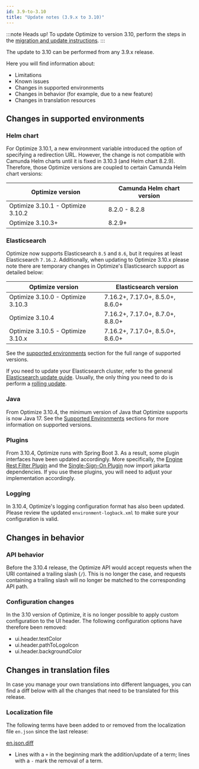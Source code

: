 ```yaml
---
id: 3.9-to-3.10
title: "Update notes (3.9.x to 3.10)"
---
```


:::note Heads up!
To update Optimize to version 3.10, perform the steps in the [migration and update instructions](./instructions.md).
:::

The update to 3.10 can be performed from any 3.9.x release.

Here you will find information about:

- Limitations
- Known issues
- Changes in supported environments
- Changes in behavior (for example, due to a new feature)
- Changes in translation resources

## Changes in supported environments

### Helm chart

For Optimize 3.10.1, a new environment variable introduced the option of specifying a redirection URL. However, the change is not compatible with Camunda Helm charts until it is fixed in 3.10.3 (and Helm chart 8.2.9). Therefore, those Optimize versions are coupled to certain Camunda Helm chart versions:

| Optimize version                  | Camunda Helm chart version |
| --------------------------------- | -------------------------- |
| Optimize 3.10.1 - Optimize 3.10.2 | 8.2.0 - 8.2.8              |
| Optimize 3.10.3+                  | 8.2.9+                     |

### Elasticsearch

Optimize now supports Elasticsearch `8.5` and `8.6`, but it requires at least Elasticsearch `7.16.2`.
Additionally, when updating to Optimize 3.10.x please note there are temporary changes in Optimize's Elasticsearch support as detailed below:

| Optimize version                  | Elasticsearch version            |
| --------------------------------- | -------------------------------- |
| Optimize 3.10.0 - Optimize 3.10.3 | 7.16.2+, 7.17.0+, 8.5.0+, 8.6.0+ |
| Optimize 3.10.4                   | 7.16.2+, 7.17.0+, 8.7.0+, 8.8.0+ |
| Optimize 3.10.5 - Optimize 3.10.x | 7.16.2+, 7.17.0+, 8.5.0+, 8.6.0+ |

See the [supported environments]($docs$/reference/supported-environments) section for the full range of supported versions.

If you need to update your Elasticsearch cluster, refer to the general [Elasticsearch update guide](https://www.elastic.co/guide/en/elasticsearch/reference/current/setup-upgrade.html). Usually, the only thing you need to do is perform a [rolling update](https://www.elastic.co/guide/en/elasticsearch/reference/current/rolling-upgrades.html).

### Java

From Optimize 3.10.4, the minimum version of Java that Optimize supports is now Java 17. See the [Supported Environments]($docs$/reference/supported-environments) sections for more information on supported versions.

### Plugins

From 3.10.4, Optimize runs with Spring Boot 3. As a result, some plugin interfaces have been updated accordingly. More specifically, the [Engine Rest Filter Plugin](./../plugins/engine-rest-filter-plugin.md) and the [Single-Sign-On Plugin](./../plugins/single-sign-on.md) now import jakarta dependencies. If you use these plugins, you will need to adjust your implementation accordingly.

### Logging

In 3.10.4, Optimize's logging configuration format has also been updated. Please review the updated `environment-logback.xml` to make sure your configuration is valid.

## Changes in behavior

### API behavior

Before the 3.10.4 release, the Optimize API would accept requests when the URI contained a trailing slash (`/`). This is no longer the case, and requests containing a trailing slash will no longer be matched to the corresponding API path.

### Configuration changes

In the 3.10 version of Optimize, it is no longer possible to apply custom configuration to the UI header. The following
configuration options have therefore been removed:

- ui.header.textColor
- ui.header.pathToLogoIcon
- ui.header.backgroundColor

## Changes in translation files

In case you manage your own translations into different languages, you can find a diff below with all the changes that need to be translated for this release.

### Localization file

The following terms have been added to or removed from the localization file `en.json` since the last release:

[en.json.diff](../translation-diffs/differences_localization_390_3100.diff)

- Lines with a `+` in the beginning mark the addition/update of a term; lines with a `-` mark the removal of a term.
